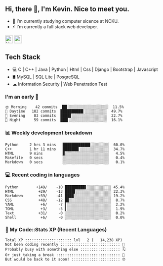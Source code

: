 ## Hi, there 👋, I'm Kevin. Nice to meet you.

- 🌱 I’m currently studying computer sicence at NCKU.
- ⚡ I'm currently a full stack web developer.

<a href="https://www.linkedin.com/in/kevin12686/"><img alt="LinkedIn" src="https://img.shields.io/badge/linkedin%20-%230077B5.svg?&style=for-the-badge&logo=linkedin&logoColor=white" height=25></a>
<a href="https://www.instagram.com/kevin12686/"><img src="https://img.shields.io/badge/instagram-3f729b?&style=for-the-badge&logo=instagram&logoColor=white" height=25></a>

## Tech Stack

* 💻 C | C++ | Java | Python | Html | Css | Django | Bootstrap | Javascript
* 🛢️ MySQL | SQL Lite | PosgreSQL
* ☁ Information Security | Web Penetration Test

### I'm an early 🐤

<!-- early_bird start -->

```text
🌞 Morning    42 commits  ██▍░░░░░░░░░░░░░░░░░░  11.5%
🌆 Daytime   182 commits  ██████████▍░░░░░░░░░░  49.7%
🌃 Evening    83 commits  ████▊░░░░░░░░░░░░░░░░  22.7%
🌙 Night      59 commits  ███▍░░░░░░░░░░░░░░░░░  16.1%
```

<!-- early_bird end -->

### 📊 Weekly development breakdown

<!-- code_time start -->

```text
Python     2 hrs 3 mins   ████████████▌░░░░░░░░  60.0%
C++        1 hr 11 mins   ███████▎░░░░░░░░░░░░░  34.7%
HTML       9 mins         ▉░░░░░░░░░░░░░░░░░░░░   4.5%
Makefile   0 secs         ░░░░░░░░░░░░░░░░░░░░░   0.4%
Markdown   0 secs         ░░░░░░░░░░░░░░░░░░░░░   0.1%
```

<!-- code_time end -->

### 💻 Recent coding in languages

<!-- code_diff start -->

```text
Python        +149/    -10 █████████▌░░░░░░░░░░░ 45.4%
HTML           +29/    -13 ████▋░░░░░░░░░░░░░░░░ 22.3%
Markdown       +39/    -41 ████░░░░░░░░░░░░░░░░░ 19.2%
CSS            +48/    -12 █▊░░░░░░░░░░░░░░░░░░░  8.7%
YAML            +6/     -7 ▍░░░░░░░░░░░░░░░░░░░░  2.2%
TOML            +3/     -5 ▍░░░░░░░░░░░░░░░░░░░░  1.9%
Text           +31/     -0 ░░░░░░░░░░░░░░░░░░░░░  0.2%
Shell           +6/     -0 ░░░░░░░░░░░░░░░░░░░░░  0.0%
```

<!-- code_diff end -->

### 🧰 My Code::Stats XP (Recent Languages)

<!-- codestats start -->

```text
Total XP ::::::::::::::::::::: lvl   2 (   14,238 XP) 
Not been coding recently ::::::::::::::::::::::::::: 🙈
Probably busy with something else :::::::::::::::::: 🗓
Or just taking a break ::::::::::::::::::::::::::::: 🌴
But would be back to it soon! :::::::::::::::::::::: 🤓
```

<!-- codestats end -->
